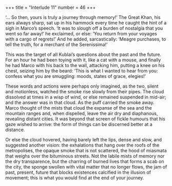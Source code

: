 +++
title = "Interlude 11"
number = 46
+++

‘… So then, yours is truly a journey through memory!’ The Great Khan, his ears always sharp, sat up in his hammock every time he caught the hint of a sigh in Marco’s speech. ‘It was to slough off a burden of nostalgia that you went so far away!’ he exclaimed, or else: ‘You return from your voyages with a cargo of regrets!’ And he added, sarcastically: ‘Meagre purchases, to tell the truth, for a merchant of the Serenissima!’

This was the target of all Kublai’s questions about the past and the future. For an hour he had been toying with it, like a cat with a mouse, and finally he had Marco with his back to the wall, attacking him, putting a knee on his chest, seizing him by the beard: ‘This is what I wanted to hear from you: confess what you are smuggling: moods, states of grace, elegies!’

These words and actions were perhaps only imagined, as the two, silent and motionless, watched the smoke rise slowly from their pipes. The cloud dissolved at times in a wisp of wind, or else remained suspended in mid-air; and the answer was in that cloud. As the puff carried the smoke away. Marco thought of the mists that cloud the expanse of the sea and the mountain ranges and, when dispelled, leave the air dry and diaphanous, revealing distant cities. It was beyond that screen of fickle humours that his gaze wished to arrive: the form of things can be discerned better at a distance.

Or else the cloud hovered, having barely left the lips, dense and slow, and suggested another vision: the exhalations that hang over the roofs of the metropolises, the opaque smoke that is not scattered, the hood of miasmata that weighs over the bituminous streets. Not the labile mists of memory nor the dry transparence, but the charring of burned lives that forms a scab on the city, the sponge swollen with vital matter that no longer flows, the jam of past, present, future that blocks existences calcified in the illusion of movement; this is what you would find at the end of your journey.